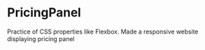 # PricingPanel
Practice of CSS properties like Flexbox. Made a responsive website displaying pricing panel
